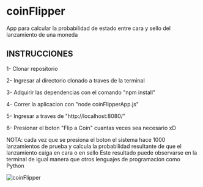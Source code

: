 # coinFlipper
App para calcular la probabilidad de estado entre cara y sello del lanzamiento de una moneda

## INSTRUCCIONES ##

1- Clonar repositorio

2- Ingresar al directorio clonado a traves de la terminal

3- Adquirir las dependencias con el comando "npm install"

4- Correr la aplicacion con "node coinFlipperApp.js"

5- Ingresar a traves de "http://localhost:8080/"

6- Presionar el boton "Flip a Coin" cuantas veces sea necesario xD


NOTA: cada vez que se presiona el boton el sistema hace 1000 lanzamientos de prueba 
y calcula la probabilidad resultante de que el lanzamiento caiga en cara o en sello
Este resultado puede observarse en la terminal de igual manera que otros lenguajes de programacion
como Python

![coinFlipper](https://user-images.githubusercontent.com/51237813/139492881-35fe0c22-3469-4db7-b404-b2c56cb8b6a0.png)
